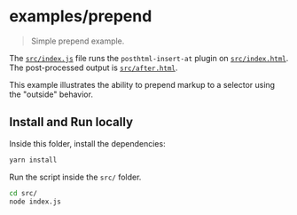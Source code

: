 # examples/prepend

> Simple prepend example.

The [`src/index.js`](src/index.js) file runs the `posthtml-insert-at` plugin on [`src/index.html`](src/index.html). The post-processed output is [`src/after.html`](src/after.html).

This example illustrates the ability to prepend markup to a selector using the "outside" behavior.

## Install and Run locally

Inside this folder, install the dependencies:

```bash
yarn install
```

Run the script inside the `src/` folder.

```bash
cd src/
node index.js
```
